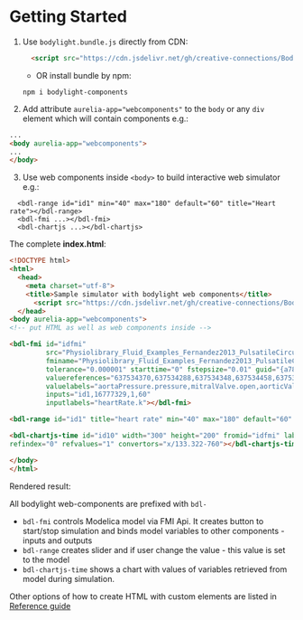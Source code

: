# Getting Started 
 
1) Use `bodylight.bundle.js` directly from CDN:
    ```html
      <script src="https://cdn.jsdelivr.net/gh/creative-connections/Bodylight.js-Components/dist/bodylight.bundle.js"></script>
    ``` 
   * OR install bundle by npm: 
   ```shell
   npm i bodylight-components
   ```
     
2) Add attribute  `aurelia-app="webcomponents"` to the `body` or any `div` element which will contain components e.g.:
```html
...
<body aurelia-app="webcomponents">
...
</body>
```

3) Use web components inside `<body>` to build interactive web simulator e.g.:
```
  <bdl-range id="id1" min="40" max="180" default="60" title="Heart rate"></bdl-range>
  <bdl-fmi ...></bdl-fmi>
  <bdl-chartjs ...></bdl-chartjs>
```

<div class="w3-row">
<div class="w3-half">

The complete **index.html**:

<div class="w3-tiny">

```html
<!DOCTYPE html>
<html>
  <head>
    <meta charset="utf-8">
    <title>Sample simulator with bodylight web components</title>
      <script src="https://cdn.jsdelivr.net/gh/creative-connections/Bodylight.js-Components/dist/bodylight.bundle.js"></script>
  </head>
<body aurelia-app="webcomponents">
<!-- put HTML as well as web components inside -->

<bdl-fmi id="idfmi" 
         src="Physiolibrary_Fluid_Examples_Fernandez2013_PulsatileCirculation.js" 
         fminame="Physiolibrary_Fluid_Examples_Fernandez2013_PulsatileCirculation" 
         tolerance="0.000001" starttime="0" fstepsize="0.01" guid="{a786b906-f58b-4014-8c9b-5df08bd77f4b}" 
         valuereferences="637534370,637534288,637534348,637534458,637534516,637534313,637534482" 
         valuelabels="aortaPressure.pressure,mitralValve.open,aorticValve.open,tricuspidValve.open,pulmonaryValve.open,leftVentricle.volume,rightVentricle.volume,aorta.pressure" 
         inputs="id1,16777329,1,60" 
         inputlabels="heartRate.k"></bdl-fmi>

<bdl-range id="id1" title="heart rate" min="40" max="180" default="60" step="1" maxlength="2"></bdl-range>

<bdl-chartjs-time id="id10" width="300" height="200" fromid="idfmi" labels="Pressure in Aorta [mmHg]" 
refindex="0" refvalues="1" convertors="x/133.322-760"></bdl-chartjs-time>

</body>
</html>
```
</div>
</div>
<div class="w3-half">
Rendered result:

<div class="w3-card w3-margin w3-padding" >
<bdl-fmi id="idfmi" 
         src="Physiolibrary_Fluid_Examples_Fernandez2013_PulsatileCirculation.js" 
         fminame="Physiolibrary_Fluid_Examples_Fernandez2013_PulsatileCirculation" 
         tolerance="0.000001" starttime="0" fstepsize="0.01" guid="{a786b906-f58b-4014-8c9b-5df08bd77f4b}" 
         valuereferences="637534370,637534288,637534348,637534458,637534516,637534313,637534482" 
         valuelabels="aortaPressure.pressure,mitralValve.open,aorticValve.open,tricuspidValve.open,pulmonaryValve.open,leftVentricle.volume,rightVentricle.volume,aorta.pressure" 
         inputs="id1,16777329,1,60" 
         inputlabels="heartRate.k"></bdl-fmi>

<bdl-range id="id1" title="heart rate" min="40" max="180" default="60" step="1" maxlength="2"></bdl-range>

<bdl-chartjs-time id="id10" width="300" height="200" fromid="idfmi" labels="Pressure in Aorta [mmHg]" 
refindex="0" refvalues="1" convertors="x/133.322-760"></bdl-chartjs-time>
  
</div>
</div>
</div>

All bodylight web-components are prefixed with `bdl-`

* `bdl-fmi` controls Modelica model via FMI Api. It creates button to start/stop simulation and binds 
model variables to other components - inputs and outputs
* `bdl-range` creates slider and if user change the value - this value is set to the model
* `bdl-chartjs-time` shows a chart with values of variables retrieved from model during simulation.

Other options of how to create HTML with custom elements are listed in <a class="w3-button w3-theme-d1" href="#usersguide/index.md">Reference guide</a>
